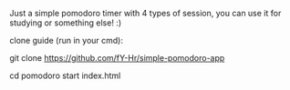 Just a simple pomodoro timer with 4 types of session, you can use it for studying or something else! :)



clone guide (run in your cmd):

git clone https://github.com/fY-Hr/simple-pomodoro-app

cd pomodoro
start index.html
